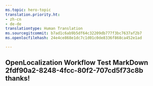 ```yaml
---
ms.topic: hero-topic
translation.priority.ht:
- zh-cn
- de-de
translationtype: Human Translation
ms.sourcegitcommit: b7ad1c6ab9b5df64c32209db777f3bc7637af2b7
ms.openlocfilehash: 24e4ce868e1dc7c1d01c0de8336f868ca452e1ad

---
```

## OpenLocalization Workflow Test MarkDown 2fdf90a2-8248-4fcc-80f2-707cd5f73c8b thanks!



<!--HONumber=Aug16_HO3-->



